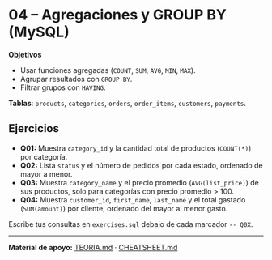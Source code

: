 # 04 – Agregaciones y GROUP BY (MySQL)

**Objetivos**
- Usar funciones agregadas (`COUNT`, `SUM`, `AVG`, `MIN`, `MAX`).
- Agrupar resultados con `GROUP BY`.
- Filtrar grupos con `HAVING`.

**Tablas**: `products`, `categories`, `orders`, `order_items`, `customers`, `payments`.

## Ejercicios
- **Q01:** Muestra `category_id` y la cantidad total de productos (`COUNT(*)`) por categoría.
- **Q02:** Lista `status` y el número de pedidos por cada estado, ordenado de mayor a menor.
- **Q03:** Muestra `category_name` y el precio promedio (`AVG(list_price)`) de sus productos, solo para categorías con precio promedio > 100.
- **Q04:** Muestra `customer_id`, `first_name`, `last_name` y el total gastado (`SUM(amount)`) por cliente, ordenado del mayor al menor gasto.

Escribe tus consultas en `exercises.sql` debajo de cada marcador `-- Q0X`.

---

**Material de apoyo:** [TEORIA.md](./TEORIA.md) · [CHEATSHEET.md](./CHEATSHEET.md)
